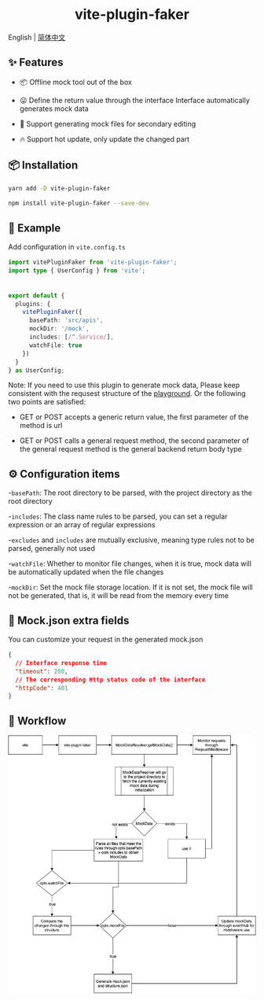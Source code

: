 <h1 align="center">vite-plugin-faker</h1>

English | [简体中文](./README-zh_CN.md)

## ✨ Features

- 📦 Offline mock tool out of the box

- 😛 Define the return value through the interface Interface automatically generates mock data

- 📄 Support generating mock files for secondary editing

- 🔥 Support hot update, only update the changed part

## 📦 Installation

```bash
yarn add -D vite-plugin-faker
```

```bash
npm install vite-plugin-faker --save-dev
```

## 🔨 Example

Add configuration in `vite.config.ts`

```typescript
import vitePluginFaker from 'vite-plugin-faker';
import type { UserConfig } from 'vite';


export default {
  plugins: {
    vitePluginFaker({
      basePath: 'src/apis',
      mockDir: '/mock',
      includes: [/^.Service/],
      watchFile: true
    })
  }
} as UserConfig;
```

Note: If you need to use this plugin to generate mock data, Please keep consistent with the requsest structure of the [playground](https://github.com/vue-toys/vite-plugin-faker/blob/main/playground/utils/Request.ts). Or the following two points are satisfied:

- GET or POST accepts a generic return value, the first parameter of the method is url

- GET or POST calls a general request method, the second parameter of the general request method is the general backend return body type

## ⚙️ Configuration items

-`basePath`: The root directory to be parsed, with the project directory as the root directory

-`includes`: The class name rules to be parsed, you can set a regular expression or an array of regular expressions

-`excludes` and `includes` are mutually exclusive, meaning type rules not to be parsed, generally not used

-`watchFile`: Whether to monitor file changes, when it is true, mock data will be automatically updated when the file changes

-`mockDir`: Set the mock file storage location. If it is not set, the mock file will not be generated, that is, it will be read from the memory every time

## 📛 Mock.json extra fields

You can customize your request in the generated mock.json

```json
{
  // Interface response time
  "timeout": 200,
  // The corresponding Http status code of the interface
  "httpCode": 401
}
```

## 📁 Workflow

![workflow](./workflow.png)

